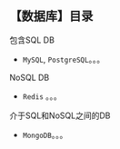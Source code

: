 ## 【数据库】目录
包含SQL DB
- `MySQL`, `PostgreSQL`。。。

NoSQL DB
- `Redis` 。。。

介于SQL和NoSQL之间的DB
- `MongoDB`。。。